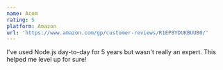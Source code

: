 ```yaml
---
name: Acom
rating: 5
platform: Amazon
url: 'https://www.amazon.com/gp/customer-reviews/R1EP8YDUKBUUB0/'
---
```


I've used Node.js day-to-day for 5 years but wasn't really an expert. This helped me level up for sure!
